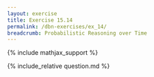 ```yaml
---
layout: exercise
title: Exercise 15.14
permalink: /dbn-exercises/ex_14/
breadcrumb: Probabilistic Reasoning over Time
---
```


{% include mathjax_support %}

<div><i class="arrow-up loader" data-chapter="dbn-exercises" data-exercise="ex_14" data-rating="0"></i></div>
{% include_relative question.md %}
